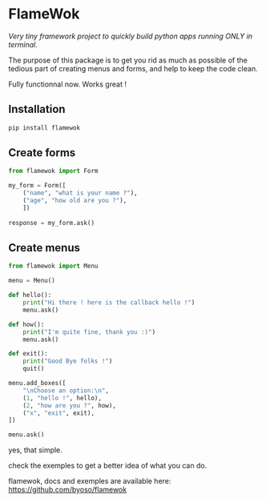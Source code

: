 # FlameWok

_Very tiny framework project to quickly build python apps running
ONLY in terminal._

The purpose of this package is to get you rid as much as possible 
of the tedious part of creating menus and forms, and help to keep
the code clean.

Fully functionnal now. Works great !

## Installation
```sh
pip install flamewok
```

## Create forms
```python
from flamewok import Form

my_form = Form([
    ("name", "what is your name ?"),
    ("age", "how old are you ?"),
    ])
    
response = my_form.ask()    
```
## Create menus
```python
from flamewok import Menu

menu = Menu()

def hello():
    print("Hi there ! here is the callback hello !")
    menu.ask()

def how():
    print("I'm quite fine, thank you :)")
    menu.ask()

def exit():
    print("Good Bye folks !")
    quit()

menu.add_boxes([
    "\nChoose an option:\n",
    (1, "hello !", hello),
    (2, "how are you ?", how),
    ("x", "exit", exit),
])

menu.ask()


```

yes, that simple.

check the exemples to get a better idea of what you can do.



flamewok, docs and exemples are available here:
https://github.com/byoso/flamewok
